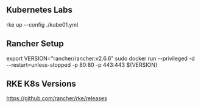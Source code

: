 ## Kubernetes Labs
rke up --config ./kube01.yml


## Rancher Setup
export VERSION="rancher/rancher:v2.6.6"
sudo docker run --privileged -d \
--restart=unless-stopped -p 80:80 -p 443:443 ${VERSION}

## RKE K8s Versions
https://github.com/rancher/rke/releases
